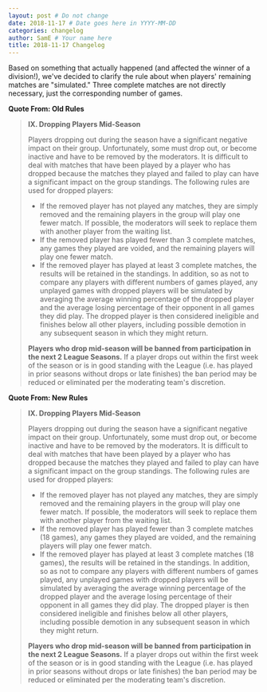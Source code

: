 ```yaml
---
layout: post # Do not change
date: 2018-11-17 # Date goes here in YYYY-MM-DD
categories: changelog
author: SamE # Your name here
title: 2018-11-17 Changelog
---
```


Based on something that actually happened (and affected the winner of a division!), we've decided to clarify the rule about when players' remaining matches are "simulated." Three complete matches are not directly necessary, just the corresponding number of games.


**Quote From: Old Rules**
> **IX. Dropping Players Mid-Season**
>
> Players dropping out during the season have a significant negative impact on their group. Unfortunately, some must drop out, or become inactive and have to be removed by the moderators. It is difficult to deal with matches that have been played by a player who has dropped because the matches they played and failed to play can have a significant impact on the group standings. The following rules are used for dropped players:
> * If the removed player has not played any matches, they are simply removed and the remaining players in the group will play one fewer match. If possible, the moderators will seek to replace them with another player from the waiting list.
> * If the removed player has played fewer than 3 complete matches, any games they played are voided, and the remaining players will play one fewer match.
> * If the removed player has played at least 3 complete matches, the results will be retained in the standings. In addition, so as not to compare any players with different numbers of games played, any unplayed games with dropped players will be simulated by averaging the average winning percentage of the dropped player and the average losing percentage of their opponent in all games they did play. The dropped player is then considered ineligible and finishes below all other players, including possible demotion in any subsequent season in which they might return.
>
> **Players who drop mid-season will be banned from participation in the next 2 League Seasons.** If a player drops out within the first week of the season or is in good standing with the League (i.e. has played in prior seasons without drops or late finishes) the ban period may be reduced or eliminated per the moderating team's discretion.

**Quote From: New Rules**
> **IX. Dropping Players Mid-Season**
>
> Players dropping out during the season have a significant negative impact on their group. Unfortunately, some must drop out, or become inactive and have to be removed by the moderators. It is difficult to deal with matches that have been played by a player who has dropped because the matches they played and failed to play can have a significant impact on the group standings. The following rules are used for dropped players:
> * If the removed player has not played any matches, they are simply removed and the remaining players in the group will play one fewer match. If possible, the moderators will seek to replace them with another player from the waiting list.
> * If the removed player has played fewer than 3 complete matches (18 games), any games they played are voided, and the remaining players will play one fewer match.
> * If the removed player has played at least 3 complete matches (18 games), the results will be retained in the standings. In addition, so as not to compare any players with different numbers of games played, any unplayed games with dropped players will be simulated by averaging the average winning percentage of the dropped player and the average losing percentage of their opponent in all games they did play. The dropped player is then considered ineligible and finishes below all other players, including possible demotion in any subsequent season in which they might return.
>
> **Players who drop mid-season will be banned from participation in the next 2 League Seasons.** If a player drops out within the first week of the season or is in good standing with the League (i.e. has played in prior seasons without drops or late finishes) the ban period may be reduced or eliminated per the moderating team's discretion.
